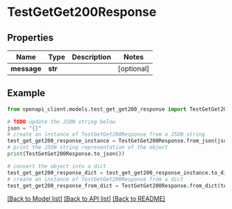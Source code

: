 # TestGetGet200Response


## Properties

Name | Type | Description | Notes
------------ | ------------- | ------------- | -------------
**message** | **str** |  | [optional] 

## Example

```python
from openapi_client.models.test_get_get200_response import TestGetGet200Response

# TODO update the JSON string below
json = "{}"
# create an instance of TestGetGet200Response from a JSON string
test_get_get200_response_instance = TestGetGet200Response.from_json(json)
# print the JSON string representation of the object
print(TestGetGet200Response.to_json())

# convert the object into a dict
test_get_get200_response_dict = test_get_get200_response_instance.to_dict()
# create an instance of TestGetGet200Response from a dict
test_get_get200_response_from_dict = TestGetGet200Response.from_dict(test_get_get200_response_dict)
```
[[Back to Model list]](../README.md#documentation-for-models) [[Back to API list]](../README.md#documentation-for-api-endpoints) [[Back to README]](../README.md)


